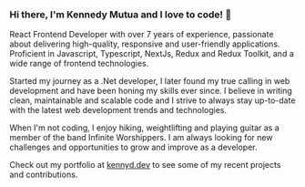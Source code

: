 ### Hi there, I'm Kennedy Mutua and I love to code! 👋


React Frontend Developer with over 7 years of experience, passionate about delivering high-quality, responsive and user-friendly applications. Proficient in Javascript, Typescript, NextJs, Redux and Redux Toolkit, and a wide range of frontend technologies.

Started my journey as a .Net developer, I later found my true calling in web development and have been honing my skills ever since. I believe in writing clean, maintainable and scalable code and I strive to always stay up-to-date with the latest web development trends and technologies.

When I'm not coding, I enjoy hiking, weightlifting and playing guitar as a member of the band Infinite Worshippers. I am always looking for new challenges and opportunities to grow and improve as a developer.

Check out my portfolio at [kennyd.dev](https://kennyd.dev) to see some of my recent projects and contributions.


<!--
**alphakex2/alphakex2** is a ✨ _special_ ✨ repository because its `README.md` (this file) appears on your GitHub profile.

Here are some ideas to get you started:

- 🔭 I’m currently working on ...
- 🌱 I’m currently learning ...
- 👯 I’m looking to collaborate on ...
- 🤔 I’m looking for help with ...
- 💬 Ask me about ...
- 📫 How to reach me: ...
- 😄 Pronouns: ...
- ⚡ Fun fact: ...
-->
